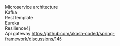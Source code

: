 Microservice architecture  
Kafka  
RestTemplate  
Eureka  
Resilience4j   
Api gateway
https://github.com/akash-coded/spring-framework/discussions/146

